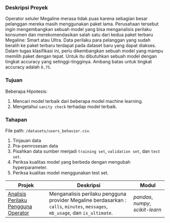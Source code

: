 ### Deskripsi Proyek
Operator seluler Megaline merasa tidak puas karena sebagian besar pelanggan mereka masih menggunakan paket lama. Perusahaan tersebut ingin mengembangkan sebuah model yang bisa menganalisis perilaku konsumen dan merekomendasikan salah satu dari kedua paket terbaru Megaline: Smart atau Ultra.
Data perilaku para pelanggan yang sudah beralih ke paket terbaru terdapat pada dataset baru yang dapat diakses. Dalam tugas klasifikasi ini, perlu dikembangkan sebuah model yang mampu memilih paket dengan tepat.
Untuk itu dibutuhkan sebuah model dengan tingkat accuracy yang setinggi-tingginya. Ambang batas untuk tingkat accuracy adalah `0,75`.

### Tujuan
Beberapa Hipotesis:
1. Mencari model terbaik dari beberapa model machine learning.
2. Mengetahui `sanity check` terhadap model terbaik.

### Tahapan
File path: `/datasets/users_behavior.csv`.
1. Tinjauan data
2. Pra-pemrosesan data
3. Pisahkan data sumber menjadi `training set`, `validation set`, dan `test set`.
4. Periksa kualitas model yang berbeda dengan mengubah hyperparameter. 
5. Periksa kualitas model menggunakan test set.

| Projek | Deskripsi | Modul |
| ------- | ------- | ------- |
| [Analisis Perilaku Pengguna Operator](https://github.com/vikrayudha/Project_TripleTen/blob/main/Project%2007%20-%20Prediksi%20Model%20Paket%20Seluler/Project_7.ipynb) | Menganalisis perilaku pengguna provider Megaline berdasarkan : `calls`, `minutes`, `messages`, `mb_usage`, dan `is_ultimate`. | *pandas*, *numpy*, *scikit-learn*|
